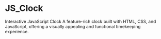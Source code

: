 # JS_Clock
Interactive JavaScript Clock A feature-rich clock built with HTML, CSS, and JavaScript, offering a visually appealing and functional timekeeping experience.

